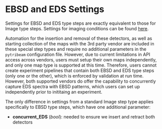 # EBSD and EDS Settings

Settings for EBSD and EDS type steps are exactly equivalent to those for Image type steps. Settings for imaging conditions can be found [here](../image/index.html).

Automation for the insertion and removal of these detectors, as well as starting collection of the maps with the 3rd party vendor are included in these special step types and require no additional parameters in the ``pytribeam`` configuration file. However, due to current limitations in API access across vendors, users must setup their own maps independently, and only one map type is supported at this time. Therefore, users cannot create experiment pipelines that contain both EBSD and EDS type steps (only one or the other), which is enforced by validation at run time. However, both supported vendors do offer the capability to concurrently capture EDS spectra with EBSD patterns, which users can set up independently prior to inititaing an experiment.

The only difference in settings from a standard Image step type applies specifically to EBSD type steps, which have one additional parameter:

- **concurrent_EDS** (*bool*): needed to ensure we insert and retract both detectors
